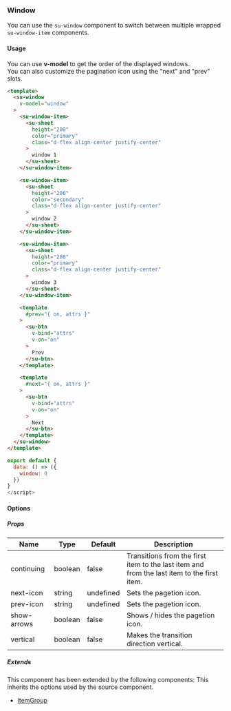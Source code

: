 ### Window

You can use the `su-window` component to switch between multiple wrapped `su-window-item` components.

<su-divider class = "mb-8" />

#### Usage

You can use **v-model** to get the order of the displayed windows. <br />
You can also customize the pagination icon using the "next" and "prev" slots.

```html
<template>
  <su-window
    v-model="window"
  >
    <su-window-item>
      <su-sheet
        height="200"
        color="primary"
        class="d-flex align-center justify-center"
      >
        window 1
      </su-sheet>
    </su-window-item>

    <su-window-item>
      <su-sheet
        height="200"
        color="secondary"
        class="d-flex align-center justify-center"
      >
        window 2
      </su-sheet>
    </su-window-item>

    <su-window-item>
      <su-sheet
        height="200"
        color="primary"
        class="d-flex align-center justify-center"
      >
        window 3
      </su-sheet>
    </su-window-item>

    <template 
      #prev="{ on, attrs }"
    >
      <su-btn
        v-bind="attrs"
        v-on="on"
      >
        Prev
      </su-btn>
    </template>

    <template 
      #next="{ on, attrs }"
    >
      <su-btn
        v-bind="attrs"
        v-on="on"
      >
        Next
      </su-btn>
    </template>
  </su-window>
</template>
```

```js
export default {
  data: () => ({
    window: 0
  })
}
</script>
```

#### Options

<sample class="mb-4" />

##### Props

| Name | Type | Default | Description |
| ---- | ---- | ------- | ----------- |
| continuing | boolean | false | Transitions from the first item to the last item and from the last item to the first item. |
| next-icon | string | undefined | Sets the pagetion icon. |
| prev-icon | string | undefined | Sets the pagetion icon. |
| show-arrows | boolean | false | Shows / hides the pagetion icon. |
| vertical | boolean | false | Makes the transition direction vertical. |

##### Extends

This component has been extended by the following components: This inherits the options used by the source component.

- [ItemGroup](/components/SuItemGroup)